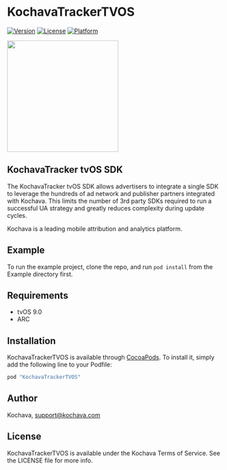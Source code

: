 # KochavaTrackerTVOS

[![Version](https://img.shields.io/cocoapods/v/KochavaTrackerTVOS.svg?style=flat)](http://cocoapods.org/pods/KochavaTrackerTVOS)
[![License](https://img.shields.io/cocoapods/l/KochavaTrackerTVOS.svg?style=flat)](http://cocoapods.org/pods/KochavaTrackerTVOS)
[![Platform](https://img.shields.io/cocoapods/p/KochavaTrackerTVOS.svg?style=flat)](http://cocoapods.org/pods/KochavaTrackerTVOS)

<img src="https://storage.googleapis.com/kochava-web/2016/07/Kochava-horizontal-black-800x154.png" width="260" />

## KochavaTracker tvOS SDK

The KochavaTracker tvOS SDK allows advertisers to integrate a single SDK to leverage the hundreds of ad network and publisher partners integrated with Kochava. This limits the number of 3rd party SDKs required to run a successful UA strategy and greatly reduces complexity during update cycles.

Kochava is a leading mobile attribution and analytics platform.

## Example

To run the example project, clone the repo, and run `pod install` from the Example directory first.

## Requirements

* tvOS 9.0
* ARC

## Installation

KochavaTrackerTVOS is available through [CocoaPods](http://cocoapods.org). To install
it, simply add the following line to your Podfile:

```ruby
pod "KochavaTrackerTVOS"
```

## Author

Kochava, support@kochava.com

## License

KochavaTrackerTVOS is available under the Kochava Terms of Service. See the LICENSE file for more info.
